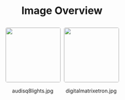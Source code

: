 <h1 style ="text-align: center;"> Image Overview </h1>
<div style="display: flex;
flex-wrap: wrap;
gap: 10px;
justify-content: center;
padding: 10px;" >
<div style="flex: 1 1 calc(33.333% - 20px); /* Three images per row on large screens */
        max-width: 150px;
        text-align: center;" >
<img src="https://media.evkx.net/multimedia/technology/lights/audisq8lights_xst.jpg" style="width: 150px;
height: auto;
border: 1px solid #ddd;
border-radius: 5px;
  ">
<p>audisq8lights.jpg</p>
</div>
<div style="flex: 1 1 calc(33.333% - 20px); /* Three images per row on large screens */
        max-width: 150px;
        text-align: center;" >
<img src="https://media.evkx.net/multimedia/technology/lights/digitalmatrixetron_xst.jpg" style="width: 150px;
height: auto;
border: 1px solid #ddd;
border-radius: 5px;
  ">
<p>digitalmatrixetron.jpg</p>
</div>
</div>
